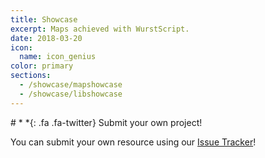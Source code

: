 ```yaml
---
title: Showcase
excerpt: Maps achieved with WurstScript.
date: 2018-03-20
icon:
  name: icon_genius
color: primary
sections:
  - /showcase/mapshowcase
  - /showcase/libshowcase
---
```


<div class="jumbotron">
# *&nbsp;*{: .fa .fa-twitter} Submit your own project!

You can submit your own resource using our [Issue Tracker](https://github.com/wurstscript/wurstscript.github.io/issues)!
</div>

